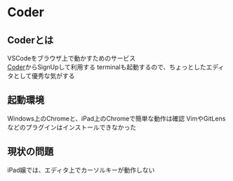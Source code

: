 # Coder
## Coderとは    
  VSCodeをブラウザ上で動かすためのサービス  
  [Coder](https://coder.com)からSignUpして利用する
  terminalも起動するので、ちょっとしたエディタとして優秀な気がする

## 起動環境
  Windows上のChromeと、iPad上のChromeで簡単な動作は確認
  VimやGitLensなどのプラグインはインストールできなかった

## 現状の問題
  iPad嬢では、エディタ上でカーソルキーが動作しない
